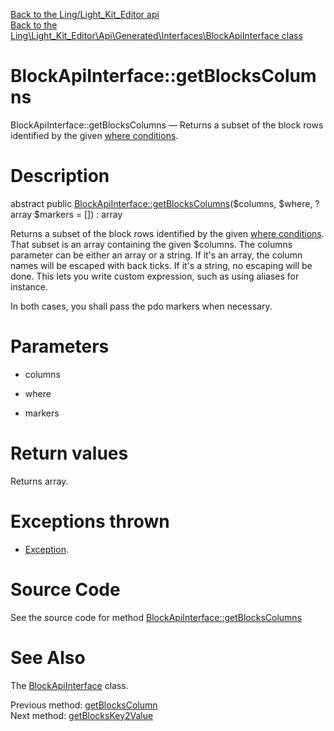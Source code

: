 [Back to the Ling/Light_Kit_Editor api](https://github.com/lingtalfi/Light_Kit_Editor/blob/master/doc/api/Ling/Light_Kit_Editor.md)<br>
[Back to the Ling\Light_Kit_Editor\Api\Generated\Interfaces\BlockApiInterface class](https://github.com/lingtalfi/Light_Kit_Editor/blob/master/doc/api/Ling/Light_Kit_Editor/Api/Generated/Interfaces/BlockApiInterface.md)


BlockApiInterface::getBlocksColumns
================



BlockApiInterface::getBlocksColumns — Returns a subset of the block rows identified by the given [where conditions](https://github.com/lingtalfi/SimplePdoWrapper#the-where-conditions).




Description
================


abstract public [BlockApiInterface::getBlocksColumns](https://github.com/lingtalfi/Light_Kit_Editor/blob/master/doc/api/Ling/Light_Kit_Editor/Api/Generated/Interfaces/BlockApiInterface/getBlocksColumns.md)($columns, $where, ?array $markers = []) : array




Returns a subset of the block rows identified by the given [where conditions](https://github.com/lingtalfi/SimplePdoWrapper#the-where-conditions).
That subset is an array containing the given $columns.
The columns parameter can be either an array or a string.
If it's an array, the column names will be escaped with back ticks.
If it's a string, no escaping will be done. This lets you write custom expression, such as using aliases for instance.

In both cases, you shall pass the pdo markers when necessary.




Parameters
================


- columns

    

- where

    

- markers

    


Return values
================

Returns array.


Exceptions thrown
================

- [Exception](http://php.net/manual/en/class.exception.php).&nbsp;







Source Code
===========
See the source code for method [BlockApiInterface::getBlocksColumns](https://github.com/lingtalfi/Light_Kit_Editor/blob/master/Api/Generated/Interfaces/BlockApiInterface.php#L175-L175)


See Also
================

The [BlockApiInterface](https://github.com/lingtalfi/Light_Kit_Editor/blob/master/doc/api/Ling/Light_Kit_Editor/Api/Generated/Interfaces/BlockApiInterface.md) class.

Previous method: [getBlocksColumn](https://github.com/lingtalfi/Light_Kit_Editor/blob/master/doc/api/Ling/Light_Kit_Editor/Api/Generated/Interfaces/BlockApiInterface/getBlocksColumn.md)<br>Next method: [getBlocksKey2Value](https://github.com/lingtalfi/Light_Kit_Editor/blob/master/doc/api/Ling/Light_Kit_Editor/Api/Generated/Interfaces/BlockApiInterface/getBlocksKey2Value.md)<br>

